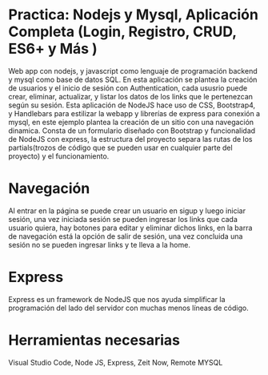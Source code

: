 # Practica: Nodejs y Mysql, Aplicación Completa (Login, Registro, CRUD, ES6+ y Más )
Web app con nodejs, y javascript como lenguaje de programación backend y mysql como base de datos SQL. En esta aplicación se plantea la creación de usuarios y el inicio de sesión con Authentication, cada ususrio puede crear, eliminar, actualizar, y listar los datos de los links que le pertenezcan según su sesión.
Esta aplicación de NodeJS hace uso de CSS, Bootstrap4, y Handlebars para estilizar la webapp y librerías de express para conexión a mysql, en este ejemplo plantea la creación de un sitio 
con una navegación dinamica. Consta de un formulario diseñado con Bootstrap y funcionalidad de NodeJS con express, la estructura del proyecto separa las rutas de los partials(trozos de código que se pueden usar en cualquier parte del proyecto) y el funcionamiento.
# Navegación 
Al entrar en la página se puede crear un usuario en sigup y luego iniciar sesión, una vez iniciada sesión se pueden ingresar los links que cada usuario quiera, hay botones para editar y eliminar dichos links, en la barra de navegación está la opción de salir de sesión, una vez concluida una sesión no se pueden ingresar links y te lleva a la home.

# Express 
Express es un framework de NodeJS que nos ayuda simplificar la programación del lado del servidor con muchas menos líneas de código.

# Herramientas necesarias
Visual Studio Code, Node JS, Express, Zeit Now, Remote MYSQL
